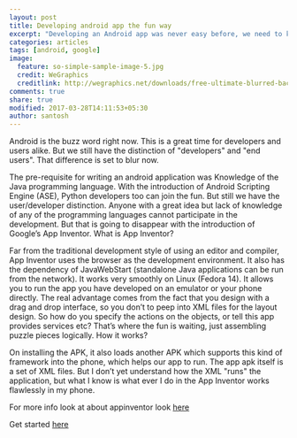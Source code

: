 ```yaml
---
layout: post
title: Developing android app the fun way
excerpt: "Developing an Android app was never easy before, we need to know Java, after the introduction of ASE, we need to know Python, now, its child's play, just putting the pieces of a puzzle together."
categories: articles
tags: [android, google]
image:
  feature: so-simple-sample-image-5.jpg
  credit: WeGraphics
  creditlink: http://wegraphics.net/downloads/free-ultimate-blurred-background-pack/
comments: true
share: true
modified: 2017-03-28T14:11:53+05:30
author: santosh
---
```


Android is the buzz word right now. This is a great time for developers and
users alike. But we still have the distinction of "developers" and "end
users". That difference is set to blur now.

The pre-requisite for writing an android application was Knowledge of the Java
programming language. With the introduction of Android Scripting Engine (ASE),
Python developers too can join the fun. But still we have the user/developer
distinction. Anyone with a great idea but lack of knowledge of any of the
programming languages cannot participate in the development. But that is going
to disappear with the introduction of Google’s App Inventor.  What is App
Inventor?

Far from the traditional development style of using an editor and compiler, App
Inventor uses the browser as the development environment. It also has the
dependency of JavaWebStart (standalone Java applications can be run from the
network). It works very smoothly on Linux (Fedora 14). It allows you to run the
app you have developed on an emulator or your phone directly. The real advantage
comes from the fact that you design with a drag and drop interface, so you don’t
to peep into XML files for the layout design. So how do you specify the actions
on the objects, or tell this app provides services etc? That’s where the fun is
waiting, just assembling puzzle pieces logically.  How it works?

On installing the APK, it also loads another APK which supports this kind of
framework into the phone, which helps our app to run. The app apk itself is a
set of XML files. But I don’t yet understand how the XML "runs" the application,
but what I know is what ever I do in the App Inventor works flawlessly in my
phone.

For more info look at about appinventor
look [here](http://appinventor.googlelabs.com/about/)

Get started [here](http://appinventor.googlelabs.com/learn/)

